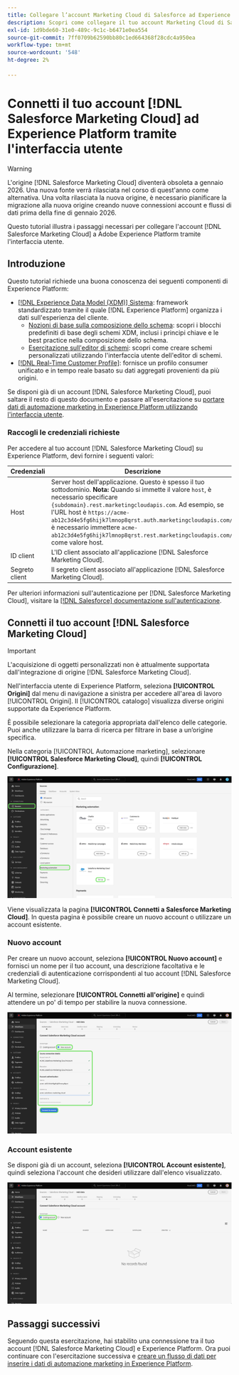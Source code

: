 ```yaml
---
title: Collegare l’account Marketing Cloud di Salesforce ad Experience Platform tramite l’interfaccia utente
description: Scopri come collegare il tuo account Marketing Cloud di Salesforce ad Experience Platform tramite l’interfaccia utente.
exl-id: 1d9bde60-31e0-489c-9c1c-b6471e0ea554
source-git-commit: 7ff0709b62590bb80c1ed664368f28cdc4a950ea
workflow-type: tm+mt
source-wordcount: '548'
ht-degree: 2%

---
```


# Connetti il tuo account [!DNL Salesforce Marketing Cloud] ad Experience Platform tramite l&#39;interfaccia utente

>[!WARNING]
>
>L&#39;origine [!DNL Salesforce Marketing Cloud] diventerà obsoleta a gennaio 2026. Una nuova fonte verrà rilasciata nel corso di quest&#39;anno come alternativa. Una volta rilasciata la nuova origine, è necessario pianificare la migrazione alla nuova origine creando nuove connessioni account e flussi di dati prima della fine di gennaio 2026.

Questo tutorial illustra i passaggi necessari per collegare l&#39;account [!DNL Salesforce Marketing Cloud] a Adobe Experience Platform tramite l&#39;interfaccia utente.

## Introduzione

Questo tutorial richiede una buona conoscenza dei seguenti componenti di Experience Platform:

* [[!DNL Experience Data Model (XDM)] Sistema](../../../../../xdm/home.md): framework standardizzato tramite il quale [!DNL Experience Platform] organizza i dati sull&#39;esperienza del cliente.
   * [Nozioni di base sulla composizione dello schema](../../../../../xdm/schema/composition.md): scopri i blocchi predefiniti di base degli schemi XDM, inclusi i principi chiave e le best practice nella composizione dello schema.
   * [Esercitazione sull&#39;editor di schemi](../../../../../xdm/tutorials/create-schema-ui.md): scopri come creare schemi personalizzati utilizzando l&#39;interfaccia utente dell&#39;editor di schemi.
* [[!DNL Real-Time Customer Profile]](../../../../../profile/home.md): fornisce un profilo consumer unificato e in tempo reale basato su dati aggregati provenienti da più origini.

Se disponi già di un account [!DNL Salesforce Marketing Cloud], puoi saltare il resto di questo documento e passare all&#39;esercitazione su [portare dati di automazione marketing in Experience Platform utilizzando l&#39;interfaccia utente](../../dataflow/marketing-automation.md).

### Raccogli le credenziali richieste

Per accedere al tuo account [!DNL Salesforce Marketing Cloud] su Experience Platform, devi fornire i seguenti valori:

| Credenziali | Descrizione |
| ---------- | ----------- |
| Host | Server host dell&#39;applicazione. Questo è spesso il tuo sottodominio. **Nota:** Quando si immette il valore `host`, è necessario specificare `{subdomain}.rest.marketingcloudapis.com`. Ad esempio, se l&#39;URL host è `https://acme-ab12c3d4e5fg6hijk7lmnop8qrst.auth.marketingcloudapis.com/`, è necessario immettere `acme-ab12c3d4e5fg6hijk7lmnop8qrst.rest.marketingcloudapis.com/` come valore host. |
| ID client | L&#39;ID client associato all&#39;applicazione [!DNL Salesforce Marketing Cloud]. |
| Segreto client | Il segreto client associato all&#39;applicazione [!DNL Salesforce Marketing Cloud]. |

Per ulteriori informazioni sull&#39;autenticazione per [!DNL Salesforce Marketing Cloud], visitare la [[!DNL Salesforce] documentazione sull&#39;autenticazione](https://developer.salesforce.com/docs/atlas.en-us.mc-apis.meta/mc-apis/authentication.htm).

## Connetti il tuo account [!DNL Salesforce Marketing Cloud]

>[!IMPORTANT]
>
>L&#39;acquisizione di oggetti personalizzati non è attualmente supportata dall&#39;integrazione di origine [!DNL Salesforce Marketing Cloud].

Nell&#39;interfaccia utente di Experience Platform, seleziona **[!UICONTROL Origini]** dal menu di navigazione a sinistra per accedere all&#39;area di lavoro [!UICONTROL Origini]. Il [!UICONTROL catalogo] visualizza diverse origini supportate da Experience Platform.

È possibile selezionare la categoria appropriata dall&#39;elenco delle categorie. Puoi anche utilizzare la barra di ricerca per filtrare in base a un’origine specifica.

Nella categoria [!UICONTROL Automazione marketing], selezionare **[!UICONTROL Salesforce Marketing Cloud]**, quindi **[!UICONTROL Configurazione]**.

![Catalogo delle origini con l&#39;origine Marketing Cloud di Salesforce selezionata.](../../../../images/tutorials/create/salesforce-marketing-cloud/catalog.png)

Viene visualizzata la pagina **[!UICONTROL Connetti a Salesforce Marketing Cloud]**. In questa pagina è possibile creare un nuovo account o utilizzare un account esistente.

### Nuovo account

Per creare un nuovo account, seleziona **[!UICONTROL Nuovo account]** e fornisci un nome per il tuo account, una descrizione facoltativa e le credenziali di autenticazione corrispondenti al tuo account [!DNL Salesforce Marketing Cloud].

Al termine, selezionare **[!UICONTROL Connetti all&#39;origine]** e quindi attendere un po&#39; di tempo per stabilire la nuova connessione.

![La nuova interfaccia dell&#39;account in cui è possibile autenticare un nuovo account per Salesforce Marketing Cloud.](../../../../images/tutorials/create/salesforce-marketing-cloud/new.png)

### Account esistente

Se disponi già di un account, seleziona **[!UICONTROL Account esistente]**, quindi seleziona l&#39;account che desideri utilizzare dall&#39;elenco visualizzato.

![Interfaccia account esistente in cui è possibile effettuare la selezione da un elenco di account Salesforce Marketing Cloud esistenti.](../../../../images/tutorials/create/salesforce-marketing-cloud/existing.png)

## Passaggi successivi

Seguendo questa esercitazione, hai stabilito una connessione tra il tuo account [!DNL Salesforce Marketing Cloud] e Experience Platform. Ora puoi continuare con l&#39;esercitazione successiva e [creare un flusso di dati per inserire i dati di automazione marketing in Experience Platform](../../dataflow/marketing-automation.md).
